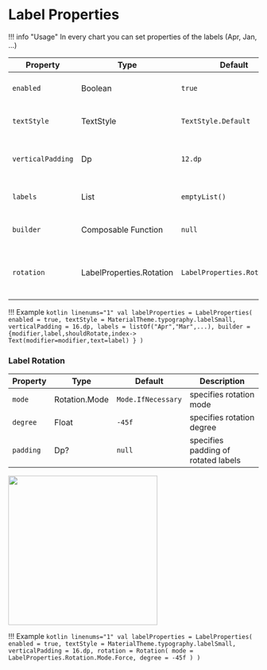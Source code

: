 # Label Properties

!!! info "Usage"
In every chart you can set properties of the labels (Apr, Jan, ...)

| Property          | Type                     | Default                      | Description                                  |
|-------------------|--------------------------|------------------------------|----------------------------------------------|
| `enabled`         | Boolean                  | `true`                       | specifies labels visibility                  |
| `textStyle`       | TextStyle                | `TextStyle.Default`          | specifies label textStyle                    |
| `verticalPadding` | Dp                       | `12.dp`                      | specifies vertical padding of labels area    |
| `labels`          | List<String>             | `emptyList()`                | overrides the chart labels                   |
| `builder`         | Composable Function      | `null`                       | build the every label component              |
| `rotation`        | LabelProperties.Rotation | `LabelProperties.Rotation()` | manage the labels rotation on size conflicts |

!!! Example
    ```kotlin linenums="1"
    val labelProperties = LabelProperties(
        enabled = true,
        textStyle = MaterialTheme.typography.labelSmall,
        verticalPadding = 16.dp,
        labels = listOf("Apr","Mar",...),
        builder = {modifier,label,shouldRotate,index->
            Text(modifier=modifier,text=label)
        }
    )
    ```

### Label Rotation

| Property  | Type          | Default            | Description                         |
|-----------|---------------|--------------------|-------------------------------------|
| `mode`    | Rotation.Mode | `Mode.IfNecessary` | specifies rotation mode             |
| `degree`  | Float         | `-45f`             | specifies rotation degree           |
| `padding` | Dp?           | `null`             | specifies padding of rotated labels |

<img src="https://github.com/ehsannarmani/ComposeCharts/blob/master/assets/rotation_degree_sample.png?raw=true" width="300">

!!! Example
    ```kotlin linenums="1"
    val labelProperties = LabelProperties(
        enabled = true,
        textStyle = MaterialTheme.typography.labelSmall,
        verticalPadding = 16.dp,
        rotation = Rotation(
            mode = LabelProperties.Rotation.Mode.Force,
            degree = -45f
        )
    )
    ```


